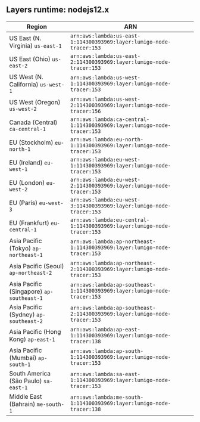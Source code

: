 Layers runtime: nodejs12.x
----
| Region | ARN |
| --- | --- |
|US East (N. Virginia)  `us-east-1`|`arn:aws:lambda:us-east-1:114300393969:layer:lumigo-node-tracer:153`|
|US East (Ohio)  `us-east-2`|`arn:aws:lambda:us-east-2:114300393969:layer:lumigo-node-tracer:153`|
|US West (N. California)  `us-west-1`|`arn:aws:lambda:us-west-1:114300393969:layer:lumigo-node-tracer:153`|
|US West (Oregon)  `us-west-2`|`arn:aws:lambda:us-west-2:114300393969:layer:lumigo-node-tracer:156`|
|Canada (Central)  `ca-central-1`|`arn:aws:lambda:ca-central-1:114300393969:layer:lumigo-node-tracer:153`|
|EU (Stockholm)  `eu-north-1`|`arn:aws:lambda:eu-north-1:114300393969:layer:lumigo-node-tracer:153`|
|EU (Ireland)  `eu-west-1`|`arn:aws:lambda:eu-west-1:114300393969:layer:lumigo-node-tracer:153`|
|EU (London)  `eu-west-2`|`arn:aws:lambda:eu-west-2:114300393969:layer:lumigo-node-tracer:153`|
|EU (Paris)  `eu-west-3`|`arn:aws:lambda:eu-west-3:114300393969:layer:lumigo-node-tracer:153`|
|EU (Frankfurt)  `eu-central-1`|`arn:aws:lambda:eu-central-1:114300393969:layer:lumigo-node-tracer:153`|
|Asia Pacific (Tokyo)  `ap-northeast-1`|`arn:aws:lambda:ap-northeast-1:114300393969:layer:lumigo-node-tracer:153`|
|Asia Pacific (Seoul)  `ap-northeast-2`|`arn:aws:lambda:ap-northeast-2:114300393969:layer:lumigo-node-tracer:153`|
|Asia Pacific (Singapore)  `ap-southeast-1`|`arn:aws:lambda:ap-southeast-1:114300393969:layer:lumigo-node-tracer:153`|
|Asia Pacific (Sydney)  `ap-southeast-2`|`arn:aws:lambda:ap-southeast-2:114300393969:layer:lumigo-node-tracer:153`|
|Asia Pacific (Hong Kong)  `ap-east-1`|`arn:aws:lambda:ap-east-1:114300393969:layer:lumigo-node-tracer:138`|
|Asia Pacific (Mumbai)  `ap-south-1`|`arn:aws:lambda:ap-south-1:114300393969:layer:lumigo-node-tracer:153`|
|South America (São Paulo)  `sa-east-1`|`arn:aws:lambda:sa-east-1:114300393969:layer:lumigo-node-tracer:153`|
|Middle East (Bahrain)  `me-south-1`|`arn:aws:lambda:me-south-1:114300393969:layer:lumigo-node-tracer:138`|
